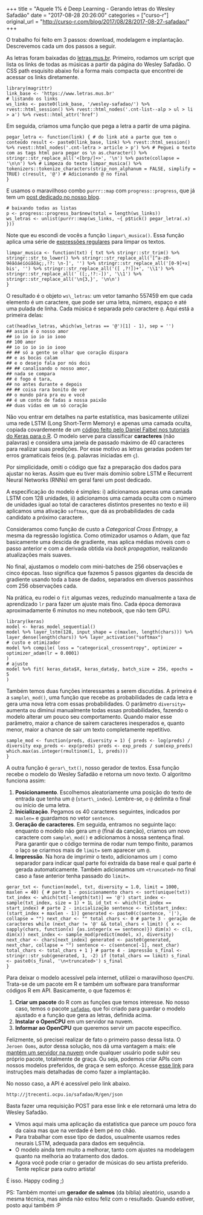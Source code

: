 +++
title = "Aquele 1% é Deep Learning - Gerando letras do Wesley Safadão"
date = "2017-08-28 20:26:00"
categories = ["curso-r"]
original_url = "http://curso-r.com/blog/2017/08/28/2017-08-27-safadao/"
+++

<p>
O trabalho foi feito em 3 passos: download, modelagem e implantação.
Descrevemos cada um dos passos a seguir.
</p>
<p>
As letras foram baixadas do
<a href="https://www.letras.mus.br/">letras.mus.br</a>. Primeiro,
rodamos um script que lista os links de todas as músicas a partir da
página do Wesley Safadão. O CSS path esquisito abaixo foi a forma mais
compacta que encontrei de acessar os links diretamente.
</p>
<pre class="r"><code>library(magrittr)
link_base &lt;- &apos;https://www.letras.mus.br&apos;
# listando os links
ws_links &lt;- paste0(link_base, &apos;/wesley-safadao/&apos;) %&gt;% rvest::html_session() %&gt;% rvest::html_nodes(&apos;.cnt-list--alp &gt; ul &gt; li &gt; a&apos;) %&gt;% rvest::html_attr(&apos;href&apos;)</code></pre>
<p>
Em seguida, criamos uma função que pega a letra a partir de uma página.
</p>
<pre class="r"><code>pegar_letra &lt;- function(link) { # do link at&#xE9; a parte que tem o conte&#xFA;do result &lt;- paste0(link_base, link) %&gt;% rvest::html_session() %&gt;% rvest::html_nodes(&apos;.cnt-letra &gt; article &gt; p&apos;) %&gt;% # Peguei o texto com as tags html para pegar os \n as.character() %&gt;% stringr::str_replace_all(&apos;&lt;[brp/]+&gt;&apos;, &apos;\n&apos;) %&gt;% paste(collapse = &apos;\n\n&apos;) %&gt;% # Limpeza do texto limpar_musica() %&gt;% tokenizers::tokenize_characters(strip_non_alphanum = FALSE, simplify = TRUE) c(result, &apos;@&apos;) # Adicionando @ no final
}</code></pre>
<p>
E usamos o maravilhoso combo <code>purrr::map</code> com
<code>progress::progress</code>, que já tem um
<a href="http://curso-r.com/blog/2017/04/10/2017-04-08-progress/">post
dedicado no nosso blog</a>.
</p>
<pre class="r"><code># baixando todas as listas
p &lt;- progress::progress_bar$new(total = length(ws_links))
ws_letras &lt;- unlist(purrr::map(ws_links, ~{ p$tick() pegar_letra(.x)
}))</code></pre>
<p>
Note que eu escondi de vocês a função <code>limpar\_musica()</code>.
Essa função aplica uma série de
<a href="http://material.curso-r.com/stringr/">expressões regulares</a>
para limpar os textos.
</p>
<pre class="r"><code>limpar_musica &lt;- function(txt) { txt %&gt;% stringr::str_trim() %&gt;% stringr::str_to_lower() %&gt;% stringr::str_replace_all(&apos;[^a-z0-9&#xEA;&#xE2;&#xF4;&#xE1;&#xE9;&#xED;&#xF3;&#xFA;&#xE3;&#xF5;&#xE0;&#xE7;;,!?: \n-]&apos;, &apos;&apos;) %&gt;% stringr::str_replace_all(&apos;[0-9]+x| bis&apos;, &apos;&apos;) %&gt;% stringr::str_replace_all(&apos;([ ,?!])+&apos;, &apos;\\1&apos;) %&gt;% stringr::str_replace_all(&apos; ([;,!?:-])&apos;, &apos;\\1&apos;) %&gt;% stringr::str_replace_all(&apos;\n{3,}&apos;, &apos;\n\n&apos;)
}</code></pre>
<p>
O resultado é o objeto <code>ws\_letras</code>: um vetor tamanho 557459
em que cada elemento é um caractere, que pode ser uma letra, número,
espaço e até uma pulada de linha. Cada música é separada pelo caractere
<code>@</code>. Aqui está a primeira delas:
</p>
<pre class="r"><code>cat(head(ws_letras, which(ws_letras == &apos;@&apos;)[1] - 1), sep = &apos;&apos;)
## assim &#xE9; o nosso amor
## io io io io io iooo
## 100 amor
## io io io io io iooo
## ## s&#xF3; a gente se olhar que cora&#xE7;&#xE3;o dispara
## e as bocas calam
## e o desejo fala por n&#xF3;s dois
## ## canalisando o nosso amor,
## nada se compara
## &#xE9; fogo &#xE9; tara,
## no antes durante e depois
## ## coisa rara bonito de ver
## o mundo p&#xE1;ra pra eu e voc&#xEA;
## &#xE9; um conto de fadas a nossa paix&#xE3;o
## duas vidas em um s&#xF3; cora&#xE7;&#xE3;o</code></pre>

<p>
Não vou entrar em detalhes na parte estatística, mas basicamente
utilizei uma rede LSTM (Long Short-Term Memory) e apenas uma camada
oculta, copiada covardemente de um
<a href="https://rstudio.github.io/keras/articles/examples/lstm_text_generation.html">código
feito pelo Daniel Falbel nos tutoriais do Keras para o R</a>. O modelo
serve para classificar <strong>caracteres</strong> (não palavras) e
considera uma janela de passado máximo de 40 caracteres para realizar
suas predições. Por esse motivo as letras geradas podem ter erros
gramaticais feios (e.g. palavras iniciadas em <code>ç</code>).
</p>
<p>
Por simplicidade, omiti o código que faz a preparação dos dados para
ajustar no keras. Assim que eu tiver mais domínio sobre LSTM e Recurrent
Neural Networks (RNNs) em geral farei um post dedicado.
</p>
<p>
A especificação do modelo é simples: i) adicionamos apenas uma camada
LSTM com 128 unidades, ii) adicionamos uma camada oculta com o número de
unidades igual ao total de caracteres distintos presentes no texto e
iii) aplicamos uma ativação <code>softmax</code>, que dá as
probabilidades de cada candidato a próximo caractere.
</p>
<p>
Consideramos como função de custo a <em>Categorical Cross Entropy</em>,
a mesma da regressão logística. Como otimizador usamos o Adam, que faz
basicamente uma descida de gradiente, mas aplica médias móveis com o
passo anterior e com a derivada obtida via <em>back propagation</em>,
realizando atualizações mais suaves.
</p>
<p>
No final, ajustamos o modelo com mini-batches de 256 observações e cinco
épocas. Isso significa que fazemos 5 passos gigantes da descida de
gradiente usando toda a base de dados, separados em diversos passinhos
com 256 observações cada.
</p>
<p>
Na prática, eu rodei o <code>fit</code> algumas vezes, reduzindo
manualmente a taxa de aprendizado <code>lr</code> para fazer um ajuste
mais fino. Cada época demorava aproximadamente 6 minutos no meu
notebook, que não tem GPU.
</p>
<pre class="r"><code>library(keras)
model &lt;- keras_model_sequential()
model %&gt;% layer_lstm(128, input_shape = c(maxlen, length(chars))) %&gt;% layer_dense(length(chars)) %&gt;% layer_activation(&quot;softmax&quot;)
# custo e otimizador
model %&gt;% compile( loss = &quot;categorical_crossentropy&quot;, optimizer = optimizer_adam(lr = 0.0001)
)
# ajuste
model %&gt;% fit( keras_data$X, keras_data$y, batch_size = 256, epochs = 5
)</code></pre>
<p>
Também temos duas funções interessantes a serem discutidas. A primeira é
a <code>sample\_mod()</code>, uma função que recebe as probabilidades de
cada letra e gera uma nova letra com essas probabilidades. O parâmetro
<code>diversity=</code> aumenta ou diminui manualmente todas essas
probabilidades, fazendo o modelo alterar um pouco seu comportamento.
Quando maior esse parâmetro, maior a chance de saírem caracteres
inesperados e, quanto menor, maior a chance de sair um texto
completamente repetitivo.
</p>
<pre class="r"><code>sample_mod &lt;- function(preds, diversity = 1) { preds &lt;- log(preds) / diversity exp_preds &lt;- exp(preds) preds &lt;- exp_preds / sum(exp_preds) which.max(as.integer(rmultinom(1, 1, preds)))
}</code></pre>
<p>
A outra função é <code>gerar\_txt()</code>, nosso gerador de textos.
Essa função recebe o modelo do Wesley Safadão e retorna um novo texto. O
algoritmo funciona assim:
</p>
<ol>
<li>
<strong>Posicionamento</strong>. Escolhemos aleatoriamente uma posição
do texto de entrada que tenha um <code>@</code>
(<code>start\_index</code>). Lembre-se, o <code>@</code> delimita o
final ou início de uma letra.
</li>
<li>
<strong>Inicialização</strong>. Pegamos os 40 caracteres seguintes,
indicados por <code>maxlen=</code> e guardamos no vetor
<code>sentence</code>.
</li>
<li>
<strong>Geração de caracteres</strong>. Em seguida, entramos no seguinte
laço: enquanto o modelo não gera um <code>@</code> (final da canção),
criamos um novo caractere com <code>sample\_mod()</code> e adicionamos à
nossa sentença final. Para garantir que o código termina de rodar num
tempo finito, paramos o laço se criarmos mais de <code>limit=</code> sem
aparecer um <code>@</code>.
</li>
<li>
<strong>Impressão</strong>. Na hora de imprimir o texto, adicionamos um
<code>|</code> como separador para indicar qual parte foi extraída da
base real e qual parte é gerada automaticamente. Também adicionamos um
<code>&lt;truncated&gt;</code> no final caso a fase anterior tenha
passado do <code>limit=</code>.
</li>
</ol>
<pre class="r"><code>gerar_txt &lt;- function(model, txt, diversity = 1.0, limit = 1000, maxlen = 40) { # parte 1 - posicionamento chars &lt;- sort(unique(txt)) txt_index &lt;- which(txt[-length(txt)] == &apos;@&apos;) start_index &lt;- sample(txt_index, size = 1) + 1L id_txt &lt;- which(txt_index == start_index) # parte 2 - inicializa&#xE7;&#xE3;o sentence &lt;- txt[start_index:(start_index + maxlen - 1)] generated &lt;- paste0(c(sentence, &apos;|&apos;), collapse = &quot;&quot;) next_char &lt;- &quot;&quot; total_chars &lt;- 0 # parte 3 - gera&#xE7;&#xE3;o de caracteres while (next_char != &apos;@&apos; &amp;&amp; total_chars &lt; limit) { x &lt;- sapply(chars, function(x) {as.integer(x == sentence)}) dim(x) &lt;- c(1, dim(x)) next_index &lt;- sample_mod(predict(model, x), diversity) next_char &lt;- chars[next_index] generated &lt;- paste0(generated, next_char, collapse = &quot;&quot;) sentence &lt;- c(sentence[-1], next_char) total_chars &lt;- total_chars + 1 } # parte 4 - impress&#xE3;o s_final &lt;- stringr::str_sub(generated, 1, -2) if (total_chars == limit) s_final &lt;- paste0(s_final, &apos;\n&lt;truncated&gt;&apos;) s_final
}</code></pre>

<p>
Para deixar o modelo acessível pela internet, utilizei o maravilhoso
<code>OpenCPU</code>. Trata-se de um pacote em R e também um software
para transformar códigos R em API. Basicamente, o que fazemos é:
</p>
<ol>
<li>
<strong>Criar um pacote</strong> do R com as funções que temos
interesse. No nosso caso, temos o pacote
<a href="https://github.com/jtrecenti/safadao"><code>safadao</code></a>,
que foi criado para guardar o modelo ajustado e a função que gera as
letras, definida acima.
</li>
<li>
<strong>Instalar o OpenCPU</strong> em um servidor na nuvem.
</li>
<li>
<strong>Informar ao OpenCPU</strong> que queremos servir um pacote
específico.
</li>
</ol>
<p>
Felizmente, só precisei realizar de fato o primeiro passo dessa lista. O
<code>Jeroen Ooms</code>, autor dessa solução, nos dá uma vantagem a
mais: ele <a href="https://www.opencpu.org/cloud.html">mantém um
servidor na nuvem</a> onde qualquer usuário pode subir seu próprio
pacote, totalmente de graça. Ou seja, podemos criar APIs com nossos
modelos preferidos, de graça e sem esforço. Acesse
<a href="https://www.opencpu.org/cloud.html">esse link</a> para
instruções mais detalhadas de como fazer a implantação.
</p>
<p>
No nosso caso, a API é acessível pelo link abaixo.
</p>
<pre><code>http://jtrecenti.ocpu.io/safadao/R/gen/json</code></pre>
<p>
Basta fazer uma requisição POST para esse link e ele retornará uma letra
do Wesley Safadão.
</p>

<ul>
<li>
Vimos aqui mais uma aplicação da estatística que parece um pouco fora da
caixa mas que na verdade é bem pé no chão.
</li>
<li>
Para trabalhar com esse tipo de dados, usualmente usamos redes neurais
LSTM, adequada para dados em sequência.
</li>
<li>
O modelo ainda tem muito a melhorar, tanto com ajustes na modelagem
quanto na melhoria ao tratamento dos dados.
</li>
<li>
Agora você pode criar o gerador de músicas do seu artista preferido.
Tente replicar para outro artista!
</li>
</ul>
<p>
É isso. Happy coding ;)
</p>
<p>
PS: Também montei um <strong>gerador de salmos</strong> (da bíblia)
aleatório, usando a mesma técnica, mas ainda não estou feliz com o
resultado. Quando estiver, posto aqui também :P
</p>


